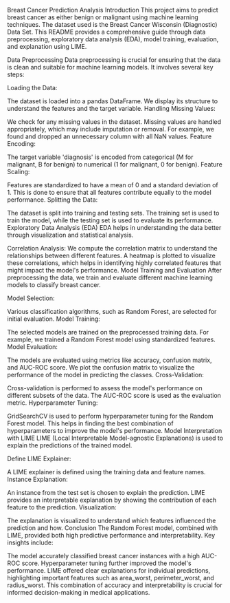 Breast Cancer Prediction Analysis
Introduction
This project aims to predict breast cancer as either benign or malignant using machine learning techniques. The dataset used is the Breast Cancer Wisconsin (Diagnostic) Data Set. This README provides a comprehensive guide through data preprocessing, exploratory data analysis (EDA), model training, evaluation, and explanation using LIME.

Data Preprocessing
Data preprocessing is crucial for ensuring that the data is clean and suitable for machine learning models. It involves several key steps:

Loading the Data:

The dataset is loaded into a pandas DataFrame.
We display its structure to understand the features and the target variable.
Handling Missing Values:

We check for any missing values in the dataset.
Missing values are handled appropriately, which may include imputation or removal. For example, we found and dropped an unnecessary column with all NaN values.
Feature Encoding:

The target variable 'diagnosis' is encoded from categorical (M for malignant, B for benign) to numerical (1 for malignant, 0 for benign).
Feature Scaling:

Features are standardized to have a mean of 0 and a standard deviation of 1. This is done to ensure that all features contribute equally to the model performance.
Splitting the Data:

The dataset is split into training and testing sets. The training set is used to train the model, while the testing set is used to evaluate its performance.
Exploratory Data Analysis (EDA)
EDA helps in understanding the data better through visualization and statistical analysis.

Correlation Analysis:
We compute the correlation matrix to understand the relationships between different features.
A heatmap is plotted to visualize these correlations, which helps in identifying highly correlated features that might impact the model's performance.
Model Training and Evaluation
After preprocessing the data, we train and evaluate different machine learning models to classify breast cancer.

Model Selection:

Various classification algorithms, such as Random Forest, are selected for initial evaluation.
Model Training:

The selected models are trained on the preprocessed training data.
For example, we trained a Random Forest model using standardized features.
Model Evaluation:

The models are evaluated using metrics like accuracy, confusion matrix, and AUC-ROC score.
We plot the confusion matrix to visualize the performance of the model in predicting the classes.
Cross-Validation:

Cross-validation is performed to assess the model's performance on different subsets of the data.
The AUC-ROC score is used as the evaluation metric.
Hyperparameter Tuning:

GridSearchCV is used to perform hyperparameter tuning for the Random Forest model.
This helps in finding the best combination of hyperparameters to improve the model's performance.
Model Interpretation with LIME
LIME (Local Interpretable Model-agnostic Explanations) is used to explain the predictions of the trained model.

Define LIME Explainer:

A LIME explainer is defined using the training data and feature names.
Instance Explanation:

An instance from the test set is chosen to explain the prediction.
LIME provides an interpretable explanation by showing the contribution of each feature to the prediction.
Visualization:

The explanation is visualized to understand which features influenced the prediction and how.
Conclusion
The Random Forest model, combined with LIME, provided both high predictive performance and interpretability. Key insights include:

The model accurately classified breast cancer instances with a high AUC-ROC score.
Hyperparameter tuning further improved the model's performance.
LIME offered clear explanations for individual predictions, highlighting important features such as area_worst, perimeter_worst, and radius_worst.
This combination of accuracy and interpretability is crucial for informed decision-making in medical applications.
